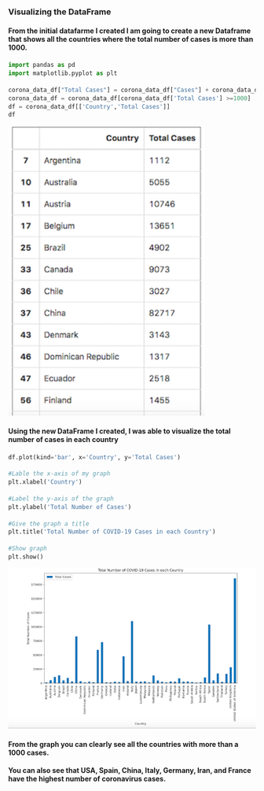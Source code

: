### Visualizing the DataFrame

#### From the initial datafarme I created I am going to create a new Dataframe that shows all the countries where the total number of cases is more than 1000.

```python
import pandas as pd
import matplotlib.pyplot as plt

corona_data_df["Total Cases"] = corona_data_df["Cases"] + corona_data_df["New_cases"]
corona_data_df = corona_data_df[corona_data_df['Total Cases'] >=1000]
df = corona_data_df[['Country','Total Cases']]
df
```
<img src='img2.png' width="400"/>

#### Using the new DataFrame I created, I was able to visualize the total number of cases in each country

```python
df.plot(kind='bar', x='Country', y='Total Cases')

#Lable the x-axis of my graph
plt.xlabel('Country')

#Label the y-axis of the graph
plt.ylabel('Total Number of Cases')

#Give the graph a title 
plt.title('Total Number of COVID-19 Cases in each Country')

#Show graph
plt.show()
```
<img src='img1.png' width="900"/>

#### From the graph you can clearly see all the countries with more than a 1000 cases. 
#### You can also see that USA, Spain, China, Italy, Germany, Iran, and France have the highest number of coronavirus cases.
